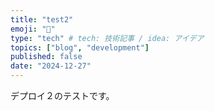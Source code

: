 ```yaml
---
title: "test2"
emoji: "🐡"
type: "tech" # tech: 技術記事 / idea: アイデア
topics: ["blog", "development"]
published: false
date: "2024-12-27"
---
```


デプロイ２のテストです。
